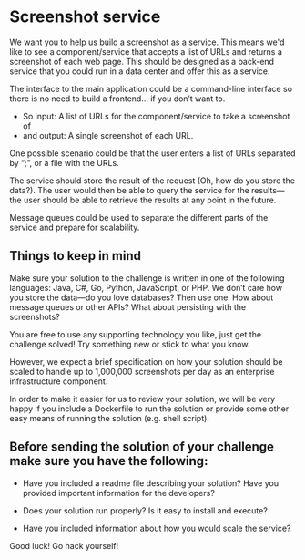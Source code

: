 # Screenshot service

We want you to help us build a screenshot as a service. This means we'd like to see a
component/service that accepts a list of URLs and returns a screenshot of each web page. This
should be designed as a back-end service that you could run in a data center and offer this as a
service.

The interface to the main application could be a command-line interface so there is no need to
build a frontend... if you don’t want to.

- So input:        A list of URLs for the component/service to take a screenshot of
- and output:     A single screenshot of each URL.


One possible scenario could be that the user enters a list of URLs separated by “;”, or a file with
the URLs.

The service should store the result of the request (Oh, how do you store the data?). The user
would then be able to query the service for the results—the user should be able to retrieve the
results at any point in the future.

Message queues could be used to separate the different parts of the service and prepare for
scalability.


## Things to keep in mind
Make sure your solution to the challenge is written in one of the following languages: Java, C#,
Go, Python, JavaScript, or PHP. We don’t care how you store the data—do you love
databases? Then use one. How about message queues or other APIs? What about persisting
with the screenshots?

You are free to use any supporting technology you like, just get the challenge solved! Try
something new or stick to what you know.


However, we expect a brief specification on how your solution should be scaled to handle up to
1,000,000 screenshots per day as an enterprise infrastructure component.

In order to make it easier for us to review your solution, we will be very happy if you include a
Dockerfile to run the solution or provide some other easy means of running the solution (e.g.
shell script).

## Before sending the solution of your challenge make sure you have the following:

- Have you included a readme file describing your solution? Have you provided important
  information for the developers?
  
 - Does your solution run properly? Is it easy to install and execute?
 
 - Have you included information about how you would scale the service?
 
 
 
 Good luck! Go hack yourself!